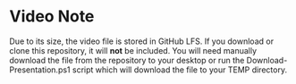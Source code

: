 # Video Note

Due to its size, the video file is stored in GitHub LFS. If you download or clone this repository, it will __not__ be included. You will need manually download the file from the repository to your desktop or run the Download-Presentation.ps1 script which will download the file to your TEMP directory.
